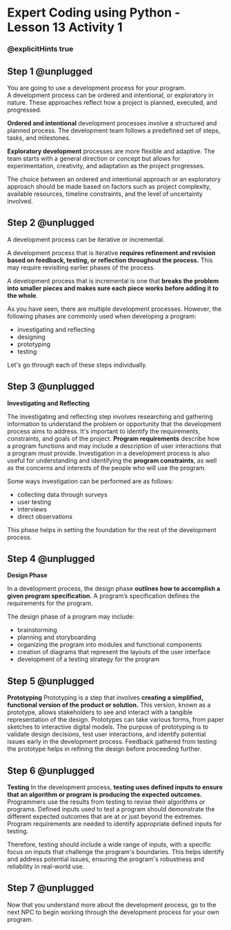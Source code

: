 # Expert Coding using Python - Lesson 13 Activity 1
### @explicitHints true

## Step 1 @unplugged

You are going to use a development process for your program.  
A development process can be ordered and intentional, or exploratory in nature.
These approaches reflect how a project is planned, executed, and progressed.

**Ordered and intentional** development processes involve a structured and planned process. The development team follows a predefined set of steps, tasks, and milestones.

**Exploratory development** processes are more flexible and adaptive. The team starts with a general direction or concept but allows for experimentation, creativity, and adaptation as the project progresses.

The choice between an ordered and intentional approach or an exploratory approach should be made based on factors such as project complexity, available resources, timeline constraints, and the level of uncertainty involved.

## Step 2 @unplugged
A development process can be iterative or incremental. 

A development process that is iterative **requires refinement and revision based on feedback, testing, or reflection throughout the process.** This may require revisiting earlier phases of the process.

A development process that is incremental is one that **breaks the problem into smaller pieces and makes sure each piece works before adding it to the whole**.

As you have seen, there are multiple development processes.  However, the following phases are commonly used when developing a program: 

 - investigating and reflecting
 - designing
 - prototyping
 - testing

Let's go through each of these steps individually. 


## Step 3 @unplugged

**Investigating and Reflecting**

The investigating and reflecting step involves researching and gathering information to understand the problem or opportunity that the development process aims to address. 
It's important to identify the requirements, constraints, and goals of the project.
 **Program requirements** describe how a program functions and may include a description of user interactions that a program must provide. 
Investigation in a development process is also useful for understanding and identifying the **program constraints**, as well as the concerns and interests of the people who will use the program.

Some ways investigation can be performed are as follows: 

 - collecting data through surveys 
 - user testing
 - interviews
 - direct observations

This phase helps in setting the foundation for the rest of the development process.

## Step 4 @unplugged

**Design Phase**

In a development process, the design phase **outlines how to accomplish a given program specification.** A program’s specification defines the requirements for the program.

The design phase of a program may include: 

 - brainstorming
 - planning and storyboarding
 - organizing the program into modules and functional components
 - creation of diagrams that represent the layouts of the user interface
 - development of a testing strategy for the program

## Step 5 @unplugged

**Prototyping**
Prototyping is a step that involves **creating a simplified, functional version of the product or solution.** This version, known as a prototype, allows stakeholders to see and interact with a tangible representation of the design. Prototypes can take various forms, from paper sketches to interactive digital models. The purpose of prototyping is to validate design decisions, test user interactions, and identify potential issues early in the development process. Feedback gathered from testing the prototype helps in refining the design before proceeding further.


## Step 6 @unplugged

**Testing**
In the development process, **testing uses defined inputs to ensure that an algorithm or program is producing the expected outcomes.** Programmers use the results from testing to revise their algorithms or programs.
Defined inputs used to test a program should demonstrate the different expected outcomes that are at or just beyond the extremes. Program requirements are needed to identify appropriate defined inputs for testing.

Therefore, testing should include a wide range of inputs, with a specific focus on inputs that challenge the program's boundaries. This helps identify and address potential issues, ensuring the program's robustness and reliability in real-world use.

## Step 7 @unplugged

Now that you understand more about the development process, go to the next NPC to begin working through the development process for your own program. 